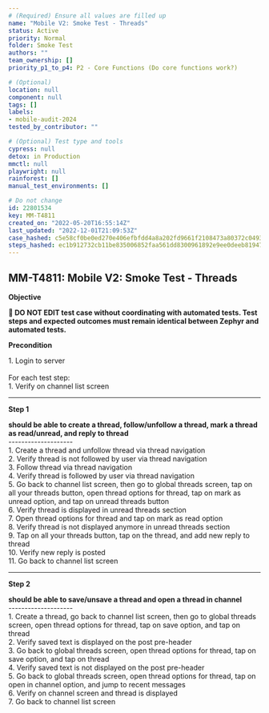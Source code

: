 ```yaml
---
# (Required) Ensure all values are filled up
name: "Mobile V2: Smoke Test - Threads"
status: Active
priority: Normal
folder: Smoke Test
authors: ""
team_ownership: []
priority_p1_to_p4: P2 - Core Functions (Do core functions work?)

# (Optional)
location: null
component: null
tags: []
labels:
- mobile-audit-2024
tested_by_contributor: ""

# (Optional) Test type and tools
cypress: null
detox: in Production
mmctl: null
playwright: null
rainforest: []
manual_test_environments: []

# Do not change
id: 22801534
key: MM-T4811
created_on: "2022-05-20T16:55:14Z"
last_updated: "2022-12-01T21:09:53Z"
case_hashed: c5e58cf0be0ed270e406efbfdd4a8a202fd9661f2108473a80372c0493edd5b6626738f1f33d66a4e33b9bebe9f9208d
steps_hashed: ec1b912732cb11be835006852faa561dd8300961892e9ee0deeb8194720e2ddef3abfe275017b829abd24518e4bd9696
---
```


<!-- (Auto-generated) Based on frontmatter's "key" and "name" -->

## MM-T4811: Mobile V2: Smoke Test - Threads

**Objective**

**🛑 DO NOT EDIT test case without coordinating with automated tests. Test steps and expected outcomes must remain identical between Zephyr and automated tests.**

**Precondition**

1\. Login to server\
\
For each test step:\
1\. Verify on channel list screen

---

**Step 1**

**should be able to create a thread, follow/unfollow a thread, mark a thread as read/unread, and reply to thread**\
\--------------------\
1\. Create a thread and unfollow thread via thread navigation\
2\. Verify thread is not followed by user via thread navigation\
3\. Follow thread via thread navigation\
4\. Verify thread is followed by user via thread navigation\
5\. Go back to channel list screen, then go to global threads screen, tap on all your threads button, open thread options for thread, tap on mark as unread option, and tap on unread threads button\
6\. Verify thread is displayed in unread threads section\
7\. Open thread options for thread and tap on mark as read option\
8\. Verify thread is not displayed anymore in unread threads section\
9\. Tap on all your threads button, tap on the thread, and add new reply to thread\
10\. Verify new reply is posted\
11\. Go back to channel list screen

---

**Step 2**

**should be able to save/unsave a thread and open a thread in channel**\
\--------------------\
1\. Create a thread, go back to channel list screen, then go to global threads screen, open thread options for thread, tap on save option, and tap on thread\
2\. Verify saved text is displayed on the post pre-header\
3\. Go back to global threads screen, open thread options for thread, tap on save option, and tap on thread\
4\. Verify saved text is not displayed on the post pre-header\
5\. Go back to global threads screen, open thread options for thread, tap on open in channel option, and jump to recent messages\
6\. Verify on channel screen and thread is displayed\
7\. Go back to channel list screen
